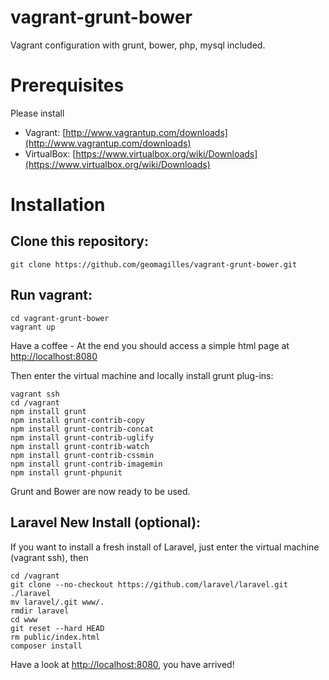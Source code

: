 vagrant-grunt-bower
===================

Vagrant configuration with grunt, bower, php, mysql included.

Prerequisites
=============
Please install 
- Vagrant: [http://www.vagrantup.com/downloads](http://www.vagrantup.com/downloads)
- VirtualBox: [https://www.virtualbox.org/wiki/Downloads](https://www.virtualbox.org/wiki/Downloads)

Installation
============

Clone this repository:
----------------------
````
git clone https://github.com/geomagilles/vagrant-grunt-bower.git
``````

Run vagrant:
------------
````
cd vagrant-grunt-bower
vagrant up
````
Have a coffee - At the end you should access a simple html page at [http://localhost:8080](http://localhost:8080)

Then enter the virtual machine and locally install grunt plug-ins:
````
vagrant ssh
cd /vagrant
npm install grunt
npm install grunt-contrib-copy
npm install grunt-contrib-concat
npm install grunt-contrib-uglify
npm install grunt-contrib-watch
npm install grunt-contrib-cssmin
npm install grunt-contrib-imagemin
npm install grunt-phpunit
````
Grunt and Bower are now ready to be used.

Laravel New Install (optional):
------------------------------------
If you want to install a fresh install of Laravel, just enter the virtual machine (vagrant ssh), then
````
cd /vagrant
git clone --no-checkout https://github.com/laravel/laravel.git ./laravel
mv laravel/.git www/.
rmdir laravel
cd www
git reset --hard HEAD
rm public/index.html
composer install
````

Have a look at [http://localhost:8080](http://localhost:8080), you have arrived!
